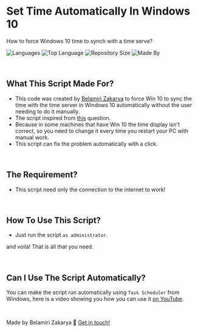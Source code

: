 
# Set Time Automatically In Windows 10
How to force Windows 10 time to synch with a time serve?

![Languages](https://img.shields.io/github/languages/count/kakaa2993/Set-Time-Automatically-in-Win-10?color=%234d41c0)
![Top Language](https://img.shields.io/github/languages/top/kakaa2993/Set-Time-Automatically-in-Win-10?color=%234d41c0)
![Repository Size](https://img.shields.io/github/repo-size/kakaa2993/Set-Time-Automatically-in-Win-10?color=%234d41c0)
![Made By](https://img.shields.io/badge/made%20by-kakaa-%234d41c0)

<br>

## What This Script Made For?
- This code was created by [Belamiri Zakarya](https://github.com/kakaa2993) to force Win 10 to sync the time with the time server in Windows 10 automatically without the user needing to do it manually.
- The script inspired from [this](https://answers.microsoft.com/en-us/windows/forum/all/how-to-force-windows-10-time-to-synch-with-a-time/20f3b546-af38-42fb-a2d0-d4df13cc8f43) question.
- Because in some machines that have Win 10 the time display isn't correct, so you need to change it every time you restart your PC with manual work.
- This script can fix the problem automatically with a click.

<br>

## The Requirement?
- This script need only the connection to the internet to work!

<br>

## How To Use This Script?
- Just run the script ``as administrator``.

and voila! That is all that you need.

<br>

## Can I Use The Script Automatically?
You can make the script run automatically using ``Task Scheduler`` from Windows, here is a video showing you how you can use it [on YouTube](https://youtu.be/RSwOrK4m82U?si=PzW9tNA-4Gh97k0e).

<br>

Made by Belamiri Zakarya  :wave: [Get in touch!](https://github.com/kakaa2993)
